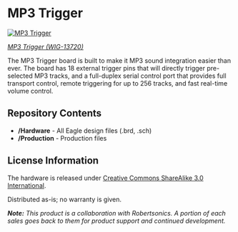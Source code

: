 MP3 Trigger
============

[![MP3 Trigger](https://cdn.sparkfun.com/assets/parts/1/1/2/2/7/13720-01.jpg)](https://cdn.sparkfun.com/assets/parts/1/1/2/2/7/13720-01.jpg)

[*MP3 Trigger (WIG-13720)*](https://www.sparkfun.com/products/13720)


 The MP3 Trigger board is built to make it MP3 sound integration easier than ever. 
 The board has 18 external trigger pins that will directly trigger pre-selected MP3 tracks, and a full-duplex serial control port that provides full transport control, remote triggering for up to 256 tracks, and fast real-time volume control. 
 
 Repository Contents
-------------------
* **/Hardware** - All Eagle design files (.brd, .sch)
* **/Production** - Production files


 License Information
-------------------
The hardware is released under [Creative Commons ShareAlike 3.0 International](https://creativecommons.org/licenses/by-sa/3.0/).

Distributed as-is; no warranty is given.

_**Note:** This product is a collaboration with Robertsonics. A portion of each sales goes back to them for product support and continued development._
